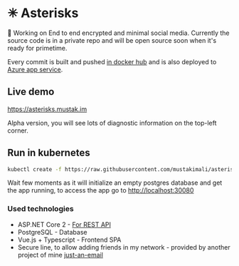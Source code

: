 # ✳ Asterisks
🔐 Working on End to end encrypted and minimal social media. Currently the source code is in a private repo and will be open source soon when it's ready for primetime.

Every commit is built and pushed [in docker hub](https://hub.docker.com/r/mustakimali/asterisks/) and is also deployed to [Azure app service](https://asterisks.mustak.im).

## Live demo
https://asterisks.mustak.im

Alpha version, you will see lots of diagnostic information on the top-left corner.

## Run in kubernetes

```bash
kubectl create -f https://raw.githubusercontent.com/mustakimali/asterisks-oss/master/kubernetes/spec.yml
```

Wait few moments as it will initialize an empty postgres database and get the app running, to access the app go to [http://localhost:30080](http://localhost:30080)

### Used technologies

* ASP.NET Core 2 - [For REST API](https://asterisks.mustak.im/swagger)
* PostgreSQL - Database
* Vue.js + Typescript - Frontend SPA
* Secure line, to allow adding friends in my network - provided by another project of mine [just-an-email](https://github.com/mustakimali/just-an-email)
